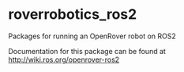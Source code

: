 # roverrobotics_ros2
Packages for running an OpenRover robot on ROS2

Documentation for this package can be found at http://wiki.ros.org/openrover-ros2
